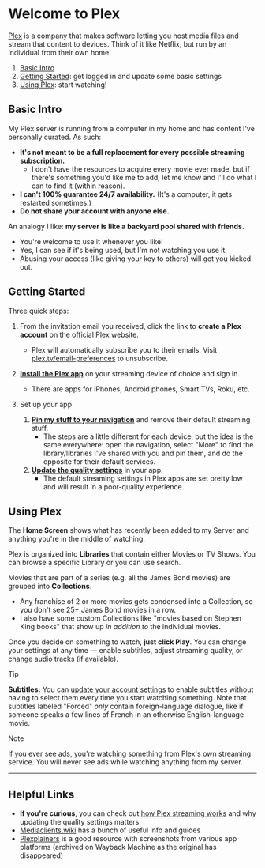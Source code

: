 # Welcome to Plex

[Plex](https://www.plex.tv/) is a company that makes software letting you host media files and stream that content to devices. Think of it like Netflix, but run by an individual from their own home.

1. [Basic Intro](#basic-intro)
2. [Getting Started](#getting-started): get logged in and update some basic settings
3. [Using Plex](#using-plex): start watching!


## Basic Intro
My Plex server is running from a computer in my home and has content I've personally curated. As such:

* **It's not meant to be a full replacement for every possible streaming subscription.**
  * I don't have the resources to acquire every movie ever made, but if there's something you'd like me to add, let me know and I'll do what I can to find it (within reason).
* **I can't 100% guarantee 24/7 availability.** (It's a computer, it gets restarted sometimes.)
* **Do not share your account with anyone else.**

An analogy I like: **my server is like a backyard pool shared with friends.**
* You're welcome to use it whenever you like!
* Yes, I can see if it's being used, but I'm not watching you use it.
* Abusing your access (like giving your key to others) will get you kicked out.

## Getting Started

Three quick steps:

1. From the invitation email you received, click the link to **create a Plex account** on the official Plex website.
   * Plex will automatically subscribe you to their emails. Visit [plex.tv/email-preferences](https://www.plex.tv/email-preferences/) to unsubscribe.

2. **[Install the Plex app](https://www.plex.tv/apps-devices/)** on your streaming device of choice and sign in.
   * There are apps for iPhones, Android phones, Smart TVs, Roku, etc.

3. Set up your app
   1. **[Pin my stuff to your navigation](https://support.plex.tv/articles/customizing-the-apps/#toc-0)** and remove their default streaming stuff.
      * The steps are a little different for each device, but the idea is the same everywhere: open the navigation, select "More" to find the library/libraries I've shared with you and pin them, and do the opposite for their default services.
   2. **[Update the quality settings](https://mediaclients.wiki/en/Plex#streaming-clients)** in your app.
      * The default streaming settings in Plex apps are set pretty low and will result in a poor-quality experience.

## Using Plex
The **Home Screen** shows what has recently been added to my Server and anything you're in the middle of watching.

Plex is organized into **Libraries** that contain either Movies or TV Shows. You can browse a specific Library or you can use search.

Movies that are part of a series (e.g. all the James Bond movies) are grouped into **Collections**.
  * Any franchise of 2 or more movies gets condensed into a Collection, so you don't see 25+ James Bond movies in a row.
  * I also have some custom Collections like "movies based on Stephen King books" that show up _in addition to_ the individual movies.

Once you decide on something to watch, **just click Play**. You can change your settings at any time — enable subtitles, adjust streaming quality, or change audio tracks (if available).

> [!TIP]
> **Subtitles:** You can [update your account settings](Account%20Settings.md) to enable subtitles without having to select them every time you start watching something.
> Note that subtitles labeled "Forced" _only_ contain foreign-language dialogue, like if someone speaks a few lines of French in an otherwise English-language movie.


> [!NOTE]
> If you ever see ads, you're watching something from Plex's own streaming service. You will never see ads while watching anything from my server.

-----

## Helpful Links
* **If you're curious**, you can check out [how Plex streaming works](How%20It%20Works.md) and why updating the quality settings matters.
* [Mediaclients.wiki](https://mediaclients.wiki/en/Plex) has a bunch of useful info and guides
* [Plexplainers](https://web.archive.org/web/20250317201942/http://plxplainers.xyz/) is a good resource with screenshots from various app platforms (archived on Wayback Machine as the original has disappeared)

